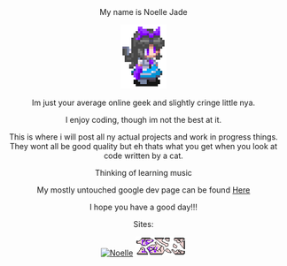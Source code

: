 <div align="center">My name is Noelle Jade
  
![Noelle Reiuji](utsuho%20sprite%204x4.png)

Im just your average online geek and slightly cringe little nya.

I enjoy coding, though im not the best at it.

This is where i will post all ny actual projects and work in progress things. 
They wont all be good quality but eh thats what you get when you look at code written by a cat.
  
Thinking of learning music

My mostly untouched google dev page can be found [Here](https://g.dev/Noelle_Jade)

I hope you have a good day!!!

Sites:
  
[![Noelle](https://noelle.df1.dev/images/logo.png)](https://noelle.df1.dev/)
[![Noelle](logo-broken.png)](https://roxy.df1.dev/)
</div>
